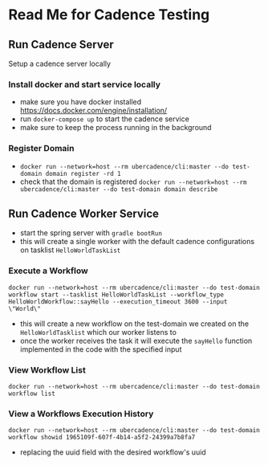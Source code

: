 # Read Me for Cadence Testing

## Run Cadence Server
Setup a cadence server locally

### Install docker and start service locally
- make sure you have docker installed https://docs.docker.com/engine/installation/
- run `docker-compose up` to start the cadence service
- make sure to keep the process running in the background

### Register Domain
- `docker run --network=host --rm ubercadence/cli:master --do test-domain domain register -rd 1`
- check that the domain is registered `docker run --network=host --rm ubercadence/cli:master --do test-domain domain describe`

## Run Cadence Worker Service
- start the spring server with `gradle bootRun`
- this will create a single worker with the default cadence configurations on tasklist `HelloWorldTaskList`

### Execute a Workflow
```docker run --network=host --rm ubercadence/cli:master --do test-domain workflow start --tasklist HelloWorldTaskList --workflow_type HelloWorldWorkflow::sayHello --execution_timeout 3600 --input \"World\"```
- this will create a new workflow on the test-domain we created on the `HelloWorldTasklist` which our worker listens to
- once the worker receives the task it will execute the `sayHello` function implemented in the code with the specified input

### View Workflow List
```docker run --network=host --rm ubercadence/cli:master --do test-domain workflow list```

### View a Workflows Execution History
```docker run --network=host --rm ubercadence/cli:master --do test-domain workflow showid 1965109f-607f-4b14-a5f2-24399a7b8fa7```
- replacing the uuid field with the desired workflow's uuid